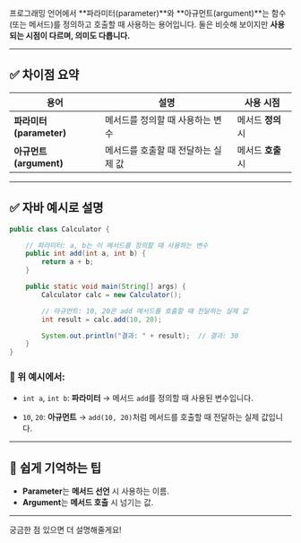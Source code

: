프로그래밍 언어에서 \*\*파라미터(parameter)\*\*와 \*\*아규먼트(argument)\*\*는 함수(또는 메서드)를 정의하고 호출할 때 사용하는 용어입니다. 둘은 비슷해 보이지만 **사용되는 시점이 다르며, 의미도 다릅니다.**

---

## ✅ 차이점 요약

| 용어                  | 설명                   | 사용 시점        |
| ------------------- | -------------------- | ------------ |
| **파라미터(parameter)** | 메서드를 정의할 때 사용하는 변수   | 메서드 **정의** 시 |
| **아규먼트(argument)**  | 메서드를 호출할 때 전달하는 실제 값 | 메서드 **호출** 시 |

---

## ✅ 자바 예시로 설명

```java
public class Calculator {

    // 파라미터: a, b는 이 메서드를 정의할 때 사용하는 변수
    public int add(int a, int b) {
        return a + b;
    }

    public static void main(String[] args) {
        Calculator calc = new Calculator();

        // 아규먼트: 10, 20은 add 메서드를 호출할 때 전달하는 실제 값
        int result = calc.add(10, 20);

        System.out.println("결과: " + result);  // 결과: 30
    }
}
```

### 📌 위 예시에서:

* `int a`, `int b`: **파라미터**
  → 메서드 `add`를 정의할 때 사용된 변수입니다.

* `10`, `20`: **아규먼트**
  → `add(10, 20)`처럼 메서드를 호출할 때 전달하는 실제 값입니다.

---

## 🔁 쉽게 기억하는 팁

* **Parameter**는 **메서드 선언** 시 사용하는 이름.
* **Argument**는 **메서드 호출** 시 넘기는 값.

---

궁금한 점 있으면 더 설명해줄게요!
